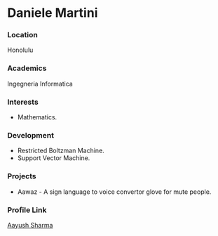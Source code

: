 # Daniele Martini

### Location

Honolulu

### Academics

Ingegneria Informatica

### Interests

- Mathematics.

### Development

- Restricted Boltzman Machine.
- Support Vector Machine.

### Projects

- Aawaz - A sign language to voice convertor glove for mute people.

### Profile Link

[Aayush Sharma](https://github.com/aayusharma)
